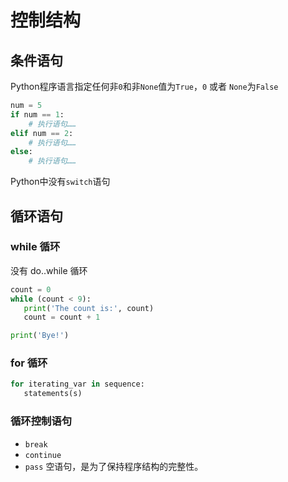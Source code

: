 # 控制结构

## 条件语句

Python程序语言指定任何非`0`和非`None`值为`True`，`0` 或者 `None`为`False`

```python
num = 5 
if num == 1:
    # 执行语句……
elif num == 2:
    # 执行语句……
else:
    # 执行语句……
```


Python中没有`switch`语句

## 循环语句

### while 循环

没有 do..while 循环

```python
count = 0
while (count < 9):
   print('The count is:', count)
   count = count + 1

print('Bye!')
```



### for 循环

```python
for iterating_var in sequence:
   statements(s)
```

### 循环控制语句
- `break`
- `continue`
- `pass` 空语句，是为了保持程序结构的完整性。